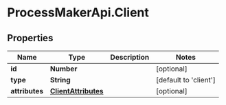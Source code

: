# ProcessMakerApi.Client

## Properties
Name | Type | Description | Notes
------------ | ------------- | ------------- | -------------
**id** | **Number** |  | [optional] 
**type** | **String** |  | [default to &#39;client&#39;]
**attributes** | [**ClientAttributes**](ClientAttributes.md) |  | [optional] 


